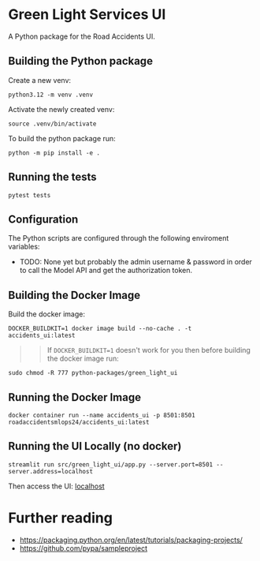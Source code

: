 # Green Light Services UI

A Python package for the Road Accidents UI.

## Building the Python package

Create a new venv:

```
python3.12 -m venv .venv
```

Activate the newly created venv:
```
source .venv/bin/activate
```

To build the python package run:
```
python -m pip install -e .
```

## Running the tests

```
pytest tests
```

## Configuration

The Python scripts are configured through the following enviroment variables:

- TODO: None yet but probably the admin username & password in order to call the Model API and get the authorization token.


## Building the Docker Image

Build the docker image:

```
DOCKER_BUILDKIT=1 docker image build --no-cache . -t accidents_ui:latest
```

>> If `DOCKER_BUILDKIT=1` doesn't work for you then before building the docker image run:
```
sudo chmod -R 777 python-packages/green_light_ui
```
## Running the Docker Image

```
docker container run --name accidents_ui -p 8501:8501 roadaccidentsmlops24/accidents_ui:latest
```

## Running the UI Locally (no docker)


```
streamlit run src/green_light_ui/app.py --server.port=8501 --server.address=localhost
```

Then access the UI: [localhost](http://localhost:8501/)



# Further reading

- https://packaging.python.org/en/latest/tutorials/packaging-projects/
- https://github.com/pypa/sampleproject